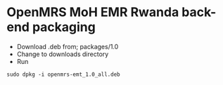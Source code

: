 OpenMRS MoH EMR Rwanda back-end packaging
========================
* Download .deb from; packages/1.0
* Change to downloads directory
* Run
```
sudo dpkg -i openmrs-emt_1.0_all.deb
```

